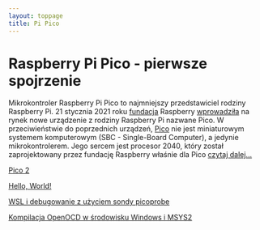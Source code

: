 ```yaml
---
layout: toppage
title: Pi Pico
---
```


# Raspberry Pi Pico - pierwsze spojrzenie

Mikrokontroler Raspberry Pi Pico to najmniejszy przedstawiciel rodziny Raspberry Pi. 21 stycznia 2021 roku [fundacja](https://www.raspberrypi.org/about/) Raspberry [wprowadziła](https://www.raspberrypi.org/blog/raspberry-pi-silicon-pico-now-on-sale/) na rynek nowe urządzenie z rodziny Raspberry Pi nazwane Pico.
W przeciwieństwie do poprzednich urządzeń, [Pico](https://www.raspberrypi.org/products/raspberry-pi-pico/) nie jest miniaturowym systemem komputerowym (SBC - Single-Board Computer), a jedynie mikrokontrolerem. Jego sercem jest procesor 2040, który został zaprojektowany przez fundację Raspberry właśnie dla Pico [czytaj dalej...](./2021/12/wstep)

[Pico 2](./2024/08/pico2)

[Hello, World!](./2022/04/hello)

[WSL i debugowanie z użyciem sondy picoprobe](./2023/04/wsl-dbg)

[Kompilacja OpenOCD w środowisku Windows i MSYS2](./2024/03/openocd)